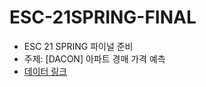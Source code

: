 # ESC-21SPRING-FINAL

- ESC 21 SPRING 파이널 준비
- 주제: [DACON] 아파트 경매 가격 예측
- [데이터 링크](https://dacon.io/competitions/official/17801/data)
